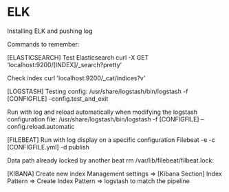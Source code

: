 # ELK
Installing ELK and pushing log

Commands to remember:

[ELASTICSEARCH]
Test Elasticsearch
  curl -X GET ‘localhost:9200/[INDEX]/_search?pretty’

Check index
  curl 'localhost:9200/_cat/indices?v'


[LOGSTASH]
Testing config: 
  /usr/share/logstash/bin/logstash -f [CONFIGFILE] –config.test_and_exit
  
Run with log and reload automatically when modifying the logstash configuration file:
  /usr/share/logstash/bin/logstash -f [CONFIGFILE] –config.reload.automatic


[FILEBEAT]
Run with log display on a specific configuration
  Filebeat -e -c [CONFIGFILE.yml] -d publish
  
Data path already locked by another beat
  rm /var/lib/filebeat/filbeat.lock:
  
[KIBANA]
Create new index
  Management settings => [Kibana Section] Index Pattern => Create Index Pattern => logstash to match the pipeline


